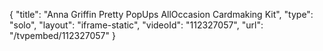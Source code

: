 {
    "title": "Anna Griffin Pretty PopUps AllOccasion Cardmaking Kit",
    "type": "solo",
    "layout": "iframe-static",
    "videoId": "112327057",
    "url": "\/tvpembed\/112327057"
}